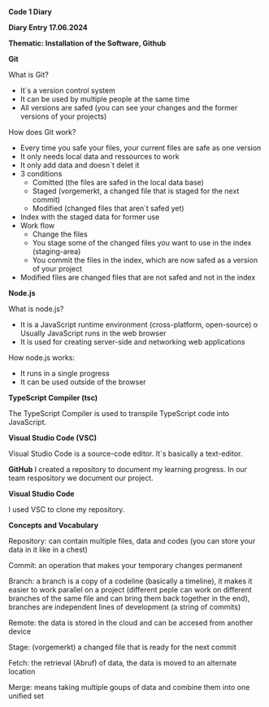 **Code 1 Diary**

**Diary Entry 17.06.2024**

**Thematic: Installation of the Software, Github**

**Git**

What is Git?
-	It`s a version control system 
-	It can be used by multiple people at the same time 
-	All versions are safed (you can see your changes and the former versions of your projects)
  
How does Git work?
-	Every time you safe your files, your current files are safe as one version 
-	It only needs local data and ressources to work 
-	It only add data and doesn`t delet it 
-	3 conditions
    - Comitted (the files are safed in the local data base)
    - Staged (vorgemerkt, a changed file that is staged for the next commit) 
    - Modified (changed files that aren`t safed yet) 
-	Index with the staged data for former use 
-	Work flow
    -	Change the files
    -	You stage some of the changed files you want to use in the index (staging-area)
    -	You commit the files in the index, which are now safed as a version of your project 
-	Modified files are changed files that are not safed and not in the index

**Node.js**

What is node.js?
-	It is a JavaScript runtime environment (cross-platform, open-source)
o	Usually JavaScript runs in the web browser
-	It is used for creating server-side and networking web applications
  
How node.js works:
-	It runs in a single progress 
-	It can be used outside of the browser
   
**TypeScript Compiler (tsc)**

The TypeScript Compiler is used to transpile TypeScript code into JavaScript.

**Visual Studio Code (VSC)**

Visual Studio Code is a source-code editor. It`s basically a text-editor. 

**GitHub**
I created a repository to document my learning progress. In our team respository we document our project. 

**Visual Studio Code**

I used VSC to clone my repository. 

**Concepts and Vocabulary**

Repository: can contain multiple files, data and codes (you can store your data in it like in a chest)

Commit: an operation that makes your temporary changes permanent 

Branch: a branch is a copy of a codeline (basically a timeline), it makes it easier to work parallel on a project (different peple can work on different branches of the same file and can bring them back together in the end), branches are independent lines of development (a string of commits)   

Remote: the data is stored in the cloud and can be accesed from another device 

Stage: (vorgemerkt) a changed file that is ready for the next commit

Fetch: the retrieval (Abruf) of data, the data is moved to an alternate location 

Merge: means taking multiple goups of data and combine them into one unified set

